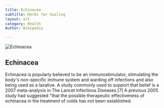 ```yaml
---
title: Echinacea
subtitle: Herbs for healing
layout: alt
category: Health
Author: Wikipedia

---
```


![Echinacea]({{site.baseurl}}/img/health/echinacea.jpg)

## Echinacea

Echinacea is popularly believed to be an immunostimulator, stimulating the body's non-specific immune system and warding off infections and also being used as a laxative. A study commonly used to support that belief is a 2007 meta-analysis in The Lancet Infectious Diseases.[7] A previous 2005 study had suggested "that the possible therapeutic effectiveness of echinacea in the treatment of colds has not been established.